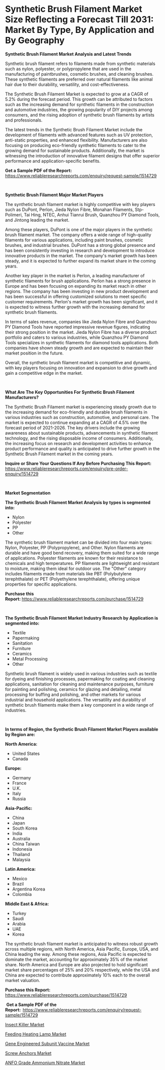 <p><h1>Synthetic Brush Filament Market Size Reflecting a Forecast Till 2031: Market By Type, By Application and By Geography</h1></p><p><strong>Synthetic Brush Filament Market Analysis and Latest Trends</strong></p>
<p><p>Synthetic brush filament refers to filaments made from synthetic materials such as nylon, polyester, or polypropylene that are used in the manufacturing of paintbrushes, cosmetic brushes, and cleaning brushes. These synthetic filaments are preferred over natural filaments like animal hair due to their durability, versatility, and cost-effectiveness.</p><p>The Synthetic Brush Filament Market is expected to grow at a CAGR of 5.2% during the forecast period. This growth can be attributed to factors such as the increasing demand for synthetic filaments in the construction and automotive industries, the growing popularity of DIY projects among consumers, and the rising adoption of synthetic brush filaments by artists and professionals.</p><p>The latest trends in the Synthetic Brush Filament Market include the development of filaments with advanced features such as UV protection, anti-static properties, and enhanced flexibility. Manufacturers are also focusing on producing eco-friendly synthetic filaments to cater to the growing demand for sustainable products. Additionally, the market is witnessing the introduction of innovative filament designs that offer superior performance and application-specific benefits.</p></p>
<p><strong>Get a Sample PDF of the Report:&nbsp;</strong> <a href="https://www.reliableresearchreports.com/enquiry/request-sample/1514729">https://www.reliableresearchreports.com/enquiry/request-sample/1514729</a></p>
<p>&nbsp;</p>
<p><strong>Synthetic Brush Filament Major Market Players</strong></p>
<p><p>The synthetic brush filament market is highly competitive with key players such as DuPont, Perlon, Jieda Nylon Fibre, Monahan Filaments, Stp-Polimeri, Tai Hing, NTEC, Anhui Tianrui Brush, Quanzhou PY Diamond Tools, and Jintong leading the market. </p><p>Among these players, DuPont is one of the major players in the synthetic brush filament market. The company offers a wide range of high-quality filaments for various applications, including paint brushes, cosmetic brushes, and industrial brushes. DuPont has a strong global presence and has been consistently investing in research and development to introduce innovative products in the market. The company's market growth has been steady, and it is expected to further expand its market share in the coming years.</p><p>Another key player in the market is Perlon, a leading manufacturer of synthetic filaments for brush applications. Perlon has a strong presence in Europe and has been focusing on expanding its market reach in other regions. The company has been investing in new product development and has been successful in offering customized solutions to meet specific customer requirements. Perlon's market growth has been significant, and it is expected to witness further growth with the increasing demand for synthetic brush filaments.</p><p>In terms of sales revenue, companies like Jieda Nylon Fibre and Quanzhou PY Diamond Tools have reported impressive revenue figures, indicating their strong position in the market. Jieda Nylon Fibre has a diverse product portfolio and caters to various industries, while Quanzhou PY Diamond Tools specializes in synthetic filaments for diamond tools applications. Both companies have shown steady growth and are expected to maintain their market position in the future.</p><p>Overall, the synthetic brush filament market is competitive and dynamic, with key players focusing on innovation and expansion to drive growth and gain a competitive edge in the market.</p></p>
<p>&nbsp;</p>
<p><strong>What Are The Key Opportunities For Synthetic Brush Filament Manufacturers?</strong></p>
<p><p>The Synthetic Brush Filament market is experiencing steady growth due to the increasing demand for eco-friendly and durable brush filaments in various industries such as construction, automotive, and personal care. The market is expected to continue expanding at a CAGR of 4.5% over the forecast period of 2021-2026. The key drivers include the growing awareness about sustainable products, advancements in synthetic filament technology, and the rising disposable income of consumers. Additionally, the increasing focus on research and development activities to enhance product performance and quality is anticipated to drive further growth in the Synthetic Brush Filament market in the coming years.</p></p>
<p><strong>Inquire or Share Your Questions If Any Before Purchasing This Report:</strong> <a href="https://www.reliableresearchreports.com/enquiry/pre-order-enquiry/1514729">https://www.reliableresearchreports.com/enquiry/pre-order-enquiry/1514729</a></p>
<p>&nbsp;</p>
<p><strong>Market Segmentation</strong></p>
<p><strong>The Synthetic Brush Filament Market Analysis by types is segmented into:</strong></p>
<p><ul><li>Nylon</li><li>Polyester</li><li>PP</li><li>Other</li></ul></p>
<p><p>The synthetic brush filament market can be divided into four main types: Nylon, Polyester, PP (Polypropylene), and Other. Nylon filaments are durable and have good bend recovery, making them suited for a wide range of applications. Polyester filaments are known for their resistance to chemicals and high temperatures. PP filaments are lightweight and resistant to moisture, making them ideal for outdoor use. The "Other" category includes filaments made from materials like PBT (Polybutylene terephthalate) or PET (Polyethylene terephthalate), offering unique properties for specific applications.</p></p>
<p><strong>Purchase this Report:&nbsp;</strong><a href="https://www.reliableresearchreports.com/purchase/1514729">https://www.reliableresearchreports.com/purchase/1514729</a></p>
<p>&nbsp;</p>
<p><strong>The Synthetic Brush Filament Market Industry Research by Application is segmented into:</strong></p>
<p><ul><li>Textile</li><li>Papermaking</li><li>Sanitation</li><li>Furniture</li><li>Ceramics</li><li>Metal Processing</li><li>Other</li></ul></p>
<p><p>Synthetic brush filament is widely used in various industries such as textile for dyeing and finishing processes, papermaking for coating and cleaning applications, sanitation for cleaning and maintenance purposes, furniture for painting and polishing, ceramics for glazing and detailing, metal processing for buffing and polishing, and other markets for various industrial and household applications. The versatility and durability of synthetic brush filaments make them a key component in a wide range of industries.</p></p>
<p>&nbsp;</p>
<p><strong>In terms of Region, the Synthetic Brush Filament Market Players available by Region are:</strong></p>
<p>
    <p> <strong> North America: </strong>
        <ul>
            <li>United States</li>
            <li>Canada</li>
        </ul>
        </p> 
    <p> <strong> Europe: </strong>
        <ul>
            <li>Germany</li>
            <li>France</li>
            <li>U.K.</li>
            <li>Italy</li>
            <li>Russia</li>
        </ul>
        </p> 
    <p> <strong> Asia-Pacific: </strong>
        <ul>
            <li>China</li>
            <li>Japan</li>
            <li>South Korea</li>
            <li>India</li>
            <li>Australia</li>
            <li>China Taiwan</li>
            <li>Indonesia</li>
            <li>Thailand</li>
            <li>Malaysia</li>
        </ul>
        </p> 
    <p> <strong> Latin America: </strong>
        <ul>
            <li>Mexico</li>
            <li>Brazil</li>
            <li>Argentina Korea</li>
            <li>Colombia</li>
        </ul>
        </p> 
    <p> <strong> Middle East & Africa: </strong>
        <ul>
            <li>Turkey</li>
            <li>Saudi</li>
            <li>Arabia</li>
            <li>UAE</li>
            <li>Korea</li>
        </ul>
    </p>
    </p>
<p><p>The synthetic brush filament market is anticipated to witness robust growth across multiple regions, with North America, Asia Pacific, Europe, USA, and China leading the way. Among these regions, Asia Pacific is expected to dominate the market, accounting for approximately 35% of the market share. North America and Europe are also projected to hold significant market share percentages of 25% and 20% respectively, while the USA and China are expected to contribute approximately 10% each to the overall market valuation.</p></p>
<p><strong>Purchase this Report: </strong><a href="https://www.reliableresearchreports.com/purchase/1514729">https://www.reliableresearchreports.com/purchase/1514729</a></p>
<p>&nbsp;<strong>Get a Sample PDF of the Report:&nbsp;&nbsp;</strong><a href="https://www.reliableresearchreports.com/enquiry/request-sample/1514729">https://www.reliableresearchreports.com/enquiry/request-sample/1514729</a></p>
<p><strong></strong></p>
<p><p><a href="https://view.publitas.com/reportprime-1/insect-killer-market-research-report-provides-thorough-industry-overview-which-offers-an-in-depth-analysis-of-product-trends-and-new-market-divisions/">Insect Killer Market</a></p><p><a href="https://angry-finch-aaf.notion.site/Feeding-Heating-Lamp-Market-Research-Report-Reveals-The-Latest-Trends-And-Opportunities-of-this-Mark-342974f23bae4eccb7d1dcec43be874f">Feeding Heating Lamp Market</a></p><p><a href="https://faithful-glue-af3.notion.site/Gene-Engineered-Subunit-Vaccine-Market-Size-and-Examines-its-Market-Scope-with-a-Primary-Focus-on--0f369a027d884ee09bbd49e979203baf">Gene Engineered Subunit Vaccine Market</a></p><p><a href="https://view.publitas.com/reportprime-1/screw-anchors-market-insights-market-players-and-forecast-till-2031/">Screw Anchors Market</a></p><p><a href="https://chivalrous-flock-a86.notion.site/ANFO-Grade-Ammonium-Nitrate-Market-Size-Growing-and-Forecasted-for-period-from-2024-2031-and-provi-3aa7d6671c04404f99976b430c2e62cd">ANFO Grade Ammonium Nitrate Market</a></p></p>